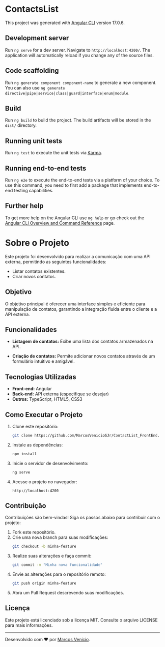 # ContactsList

This project was generated with [Angular CLI](https://github.com/angular/angular-cli) version 17.0.6.

## Development server

Run `ng serve` for a dev server. Navigate to `http://localhost:4200/`. The application will automatically reload if you change any of the source files.

## Code scaffolding

Run `ng generate component component-name` to generate a new component. You can also use `ng generate directive|pipe|service|class|guard|interface|enum|module`.

## Build

Run `ng build` to build the project. The build artifacts will be stored in the `dist/` directory.

## Running unit tests

Run `ng test` to execute the unit tests via [Karma](https://karma-runner.github.io).

## Running end-to-end tests

Run `ng e2e` to execute the end-to-end tests via a platform of your choice. To use this command, you need to first add a package that implements end-to-end testing capabilities.

## Further help

To get more help on the Angular CLI use `ng help` or go check out the [Angular CLI Overview and Command Reference](https://angular.io/cli) page.


# Sobre o Projeto

Este projeto foi desenvolvido para realizar a comunicação com uma API externa, permitindo as seguintes funcionalidades:

- Listar contatos existentes.
- Criar novos contatos.

## Objetivo

O objetivo principal é oferecer uma interface simples e eficiente para manipulação de contatos, garantindo a integração fluida entre o cliente e a API externa.

## Funcionalidades

- **Listagem de contatos:**
  Exibe uma lista dos contatos armazenados na API.

- **Criação de contatos:**
  Permite adicionar novos contatos através de um formulário intuitivo e amigável.

## Tecnologias Utilizadas

- **Front-end:** Angular
- **Back-end:** API externa (especifique se desejar)
- **Outros:** TypeScript, HTML5, CSS3

## Como Executar o Projeto

1. Clone este repositório:
   ```bash
   git clone https://github.com/MarcosVenicioSJr/ContactList_FrontEnd.git
   ```

2. Instale as dependências:
   ```bash
   npm install
   ```

3. Inicie o servidor de desenvolvimento:
   ```bash
   ng serve
   ```

4. Acesse o projeto no navegador:
   ```
   http://localhost:4200
   ```

## Contribuição

Contribuições são bem-vindas! Siga os passos abaixo para contribuir com o projeto:

1. Fork este repositório.
2. Crie uma nova branch para suas modificações:
   ```bash
   git checkout -b minha-feature
   ```
3. Realize suas alterações e faça commit:
   ```bash
   git commit -m "Minha nova funcionalidade"
   ```
4. Envie as alterações para o repositório remoto:
   ```bash
   git push origin minha-feature
   ```
5. Abra um Pull Request descrevendo suas modificações.

## Licença

Este projeto está licenciado sob a licença MIT. Consulte o arquivo LICENSE para mais informações.

---

Desenvolvido com ❤️ por [Marcos Venício](https://github.com/MarcosVenicioSJr).
  
